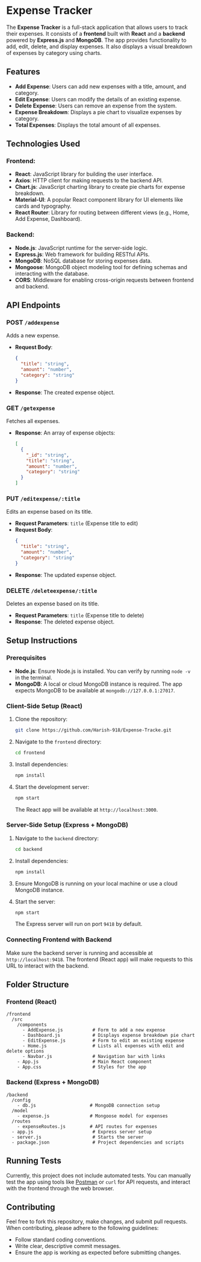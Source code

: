 # Expense Tracker

The **Expense Tracker** is a full-stack application that allows users to track their expenses. It consists of a **frontend** built with **React** and a **backend** powered by **Express.js** and **MongoDB**. The app provides functionality to add, edit, delete, and display expenses. It also displays a visual breakdown of expenses by category using charts.

## Features

- **Add Expense**: Users can add new expenses with a title, amount, and category.
- **Edit Expense**: Users can modify the details of an existing expense.
- **Delete Expense**: Users can remove an expense from the system.
- **Expense Breakdown**: Displays a pie chart to visualize expenses by category.
- **Total Expenses**: Displays the total amount of all expenses.

## Technologies Used

### Frontend:
- **React**: JavaScript library for building the user interface.
- **Axios**: HTTP client for making requests to the backend API.
- **Chart.js**: JavaScript charting library to create pie charts for expense breakdown.
- **Material-UI**: A popular React component library for UI elements like cards and typography.
- **React Router**: Library for routing between different views (e.g., Home, Add Expense, Dashboard).

### Backend:
- **Node.js**: JavaScript runtime for the server-side logic.
- **Express.js**: Web framework for building RESTful APIs.
- **MongoDB**: NoSQL database for storing expenses data.
- **Mongoose**: MongoDB object modeling tool for defining schemas and interacting with the database.
- **CORS**: Middleware for enabling cross-origin requests between frontend and backend.

## API Endpoints

### POST `/addexpense`
Adds a new expense.
- **Request Body**: 
  ```json
  {
    "title": "string",
    "amount": "number",
    "category": "string"
  }
  ```
- **Response**: The created expense object.

### GET `/getexpense`
Fetches all expenses.
- **Response**: An array of expense objects:
  ```json
  [
    {
      "_id": "string",
      "title": "string",
      "amount": "number",
      "category": "string"
    }
  ]
  ```

### PUT `/editexpense/:title`
Edits an expense based on its title.
- **Request Parameters**: `title` (Expense title to edit)
- **Request Body**:
  ```json
  {
    "title": "string",
    "amount": "number",
    "category": "string"
  }
  ```
- **Response**: The updated expense object.

### DELETE `/deleteexpense/:title`
Deletes an expense based on its title.
- **Request Parameters**: `title` (Expense title to delete)
- **Response**: The deleted expense object.

## Setup Instructions

### Prerequisites

- **Node.js**: Ensure Node.js is installed. You can verify by running `node -v` in the terminal.
- **MongoDB**: A local or cloud MongoDB instance is required. The app expects MongoDB to be available at `mongodb://127.0.0.1:27017`.

### Client-Side Setup (React)

1. Clone the repository:

   ```bash
   git clone https://github.com/Harish-918/Expense-Tracke.git
   ```

2. Navigate to the `frontend` directory:

   ```bash
   cd frontend
   ```

3. Install dependencies:

   ```bash
   npm install
   ```

4. Start the development server:

   ```bash
   npm start
   ```

   The React app will be available at `http://localhost:3000`.

### Server-Side Setup (Express + MongoDB)

1. Navigate to the `backend` directory:

   ```bash
   cd backend
   ```

2. Install dependencies:

   ```bash
   npm install
   ```

3. Ensure MongoDB is running on your local machine or use a cloud MongoDB instance.

4. Start the server:

   ```bash
   npm start
   ```

   The Express server will run on port `9418` by default.

### Connecting Frontend with Backend

Make sure the backend server is running and accessible at `http://localhost:9418`. The frontend (React app) will make requests to this URL to interact with the backend.

## Folder Structure

### Frontend (React)

```
/frontend
  /src
    /components
      - AddExpense.js           # Form to add a new expense
      - Dashboard.js            # Displays expense breakdown pie chart
      - EditExpense.js          # Form to edit an existing expense
      - Home.js                 # Lists all expenses with edit and delete options
      - Navbar.js               # Navigation bar with links
    - App.js                    # Main React component
    - App.css                   # Styles for the app
```

### Backend (Express + MongoDB)

```
/backend
  /config
    - db.js                    # MongoDB connection setup
  /model
    - expense.js               # Mongoose model for expenses
  /routes
    - expenseRoutes.js         # API routes for expenses
  - app.js                      # Express server setup
  - server.js                   # Starts the server
  - package.json                # Project dependencies and scripts
```

## Running Tests

Currently, this project does not include automated tests. You can manually test the app using tools like [Postman](https://www.postman.com/) or `curl` for API requests, and interact with the frontend through the web browser.

## Contributing

Feel free to fork this repository, make changes, and submit pull requests. When contributing, please adhere to the following guidelines:
- Follow standard coding conventions.
- Write clear, descriptive commit messages.
- Ensure the app is working as expected before submitting changes.

